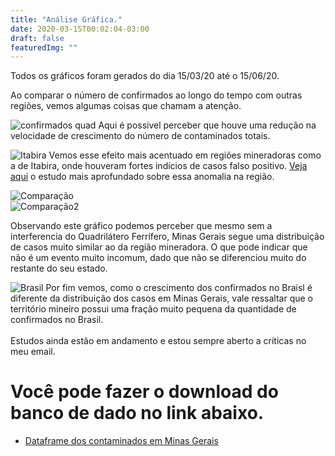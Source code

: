 ```yaml
---
title: "Análise Gráfica."
date: 2020-03-15T00:02:04-03:00
draft: false
featuredImg: ""
---
```

Todos os gráficos foram gerados do dia 15/03/20 até o 15/06/20.

Ao comparar o número de confirmados ao longo do tempo com outras regiões, vemos algumas coisas que chamam a atenção.<br>

![confirmados quad](/Quadri_atual.png)
Aqui é possivel perceber que houve uma redução na velocidade de crescimento do número de contaminados totais.<br>

![Itabira](/Itabira_grafico.png)
Vemos esse efeito mais acentuado em regiões mineradoras como a de Itabira, onde houveram fortes indícios de casos falso positivo. [Veja aqui](https://covid-ufop.netlify.app/analise_ita/) o estudo mais aprofundado sobre essa anomalia na região.<br>

![Comparação](/Comparacao_mg.png)<br>
![Comparação2](/Comparacao_2.png)

Observando este gráfico podemos perceber que mesmo sem a interferencia do Quadrilátero Ferrífero, Minas Gerais segue uma distribuição de casos muito similar ao da região mineradora. O que pode indicar que não é um evento muito incomum, dado que não se diferenciou muito do restante do seu estado.<br>


![Brasil](/Brasil.png)
Por fim vemos, como o crescimento dos confirmados no Braisl é diferente da distribuição dos casos em Minas Gerais, vale ressaltar que o território mineiro possui uma fração muito pequena da quantidade de confirmados no Brasil.<br><br>
Estudos ainda estão em andamento e estou sempre aberto a críticas no meu email.

# Você pode fazer o download do banco de dado no link abaixo.

* [Dataframe dos contaminados em Minas Gerais](http://coronavirus.saude.mg.gov.br/images/csv-microdados/csv_sitemas.csv)